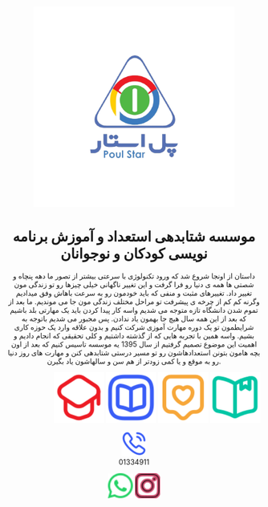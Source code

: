 <p align="center"><a href="https://poulstar.org" target="_blank"><img src="https://raw.githubusercontent.com/poulstar/.github/main/logo.png" width="400"></a></p>

<h1 align="center">موسسه شتابدهی استعداد و آموزش برنامه نویسی کودکان و نوجوانان</h1>

<p align="center">
  داستان از اونجا شروع شد که ورود تکنولوژی با سرعتی بیشتر از تصور ما دهه پنچاه و شصتی ها همه ی دنیا رو فرا گرفت و این تغییر ناگهانی خیلی چیزها رو تو زندگی مون تغییر داد. تغییرهای مثبت و منفی که باید خودمون رو به سرعت باهاش وفق میدادیم وگرنه کم کم از چرخه ی پیشرفت تو مراحل مختلف زندگی مون جا می موندیم. ما بعد از تموم شدن دانشگاه تازه متوجه می شدیم واسه کار پیدا کردن باید یک مهارتی بلد باشیم که بعد از این همه سال هیچ جا بهمون یاد ندادن. پس مجبور می شدیم باتوجه به شرایطمون تو یک دوره مهارت آموزی شرکت کنیم و بدون علاقه وارد یک حوزه کاری بشیم. واسه همین با تجربه هایی که از گذشته داشتیم و کلی تحقیقی که انجام دادیم و اهمیت این موضوع تصمیم گرفتیم از سال 1395 یه موسسه تاسیس کنیم که بعد از اون بچه هامون بتونن استعدادهاشون رو تو مسیر درستی شتابدهی کنن و مهارت های روز دنیا رو به موقع و یا کمی زودتر از هم سن و سالهاشون یاد بگیرن.
</p>

<p align="right" float="right">
  <img src="/academic.svg" width="100"/>
  <img src="/book.svg" width="100" /> 
  <img src="/like.svg" width="100" />
  <img src="/book_m.svg" width="100" />
</p>


<p align="center" float="top">
    <img src="/phone.svg" width="50"/>
    <br>
    01334911
</p>


<p align="center" float="top">
  <img src="/wa.svg" width="50"/>
  <img src="/ig.svg" width="50" /> 
</p>

